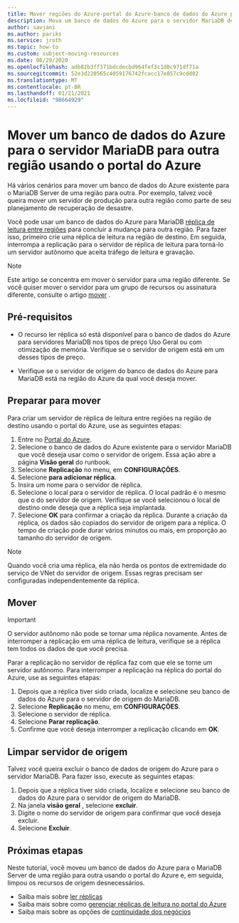 ```yaml
---
title: Mover regiões do Azure-portal do Azure-banco de dados do Azure para MariaDB
description: Mova um banco de dados do Azure para o servidor MariaDB de uma região do Azure para outra usando uma réplica de leitura e a portal do Azure.
author: savjani
ms.author: pariks
ms.service: jroth
ms.topic: how-to
ms.custom: subject-moving-resources
ms.date: 06/29/2020
ms.openlocfilehash: adb82b3ff371bdcdecbd964fef3c1d0c971df71a
ms.sourcegitcommit: 52e3d220565c4059176742fcacc17e857c9cdd02
ms.translationtype: MT
ms.contentlocale: pt-BR
ms.lasthandoff: 01/21/2021
ms.locfileid: "98664929"
---
```

# <a name="move-an-azure-database-for-mariadb-server-to-another-region-by-using-the-azure-portal"></a>Mover um banco de dados do Azure para o servidor MariaDB para outra região usando o portal do Azure

Há vários cenários para mover um banco de dados do Azure existente para o MariaDB Server de uma região para outra. Por exemplo, talvez você queira mover um servidor de produção para outra região como parte de seu planejamento de recuperação de desastre.

Você pode usar um banco de dados do Azure para MariaDB [réplica de leitura entre regiões](concepts-read-replicas.md#cross-region-replication) para concluir a mudança para outra região. Para fazer isso, primeiro crie uma réplica de leitura na região de destino. Em seguida, interrompa a replicação para o servidor de réplica de leitura para torná-lo um servidor autônomo que aceita tráfego de leitura e gravação. 

> [!NOTE]
> Este artigo se concentra em mover o servidor para uma região diferente. Se você quiser mover o servidor para um grupo de recursos ou assinatura diferente, consulte o artigo [mover](../azure-resource-manager/management/move-resource-group-and-subscription.md) . 

## <a name="prerequisites"></a>Pré-requisitos

- O recurso ler réplica só está disponível para o banco de dados do Azure para servidores MariaDB nos tipos de preço Uso Geral ou com otimização de memória. Verifique se o servidor de origem está em um desses tipos de preço.

- Verifique se o servidor de origem do banco de dados do Azure para MariaDB está na região do Azure da qual você deseja mover.

## <a name="prepare-to-move"></a>Preparar para mover

Para criar um servidor de réplica de leitura entre regiões na região de destino usando o portal do Azure, use as seguintes etapas:

1. Entre no [Portal do Azure](https://portal.azure.com/).
1. Selecione o banco de dados do Azure existente para o servidor MariaDB que você deseja usar como o servidor de origem. Essa ação abre a página **Visão geral** do runbook.
1. Selecione **Replicação** no menu, em **CONFIGURAÇÕES**.
1. Selecione **para adicionar réplica**.
1. Insira um nome para o servidor de réplica.
1. Selecione o local para o servidor de réplica. O local padrão é o mesmo que o do servidor de origem. Verifique se você selecionou o local de destino onde deseja que a réplica seja implantada.
1. Selecione **OK** para confirmar a criação da réplica. Durante a criação da réplica, os dados são copiados do servidor de origem para a réplica. O tempo de criação pode durar vários minutos ou mais, em proporção ao tamanho do servidor de origem.

>[!NOTE]
> Quando você cria uma réplica, ela não herda os pontos de extremidade do serviço de VNet do servidor de origem. Essas regras precisam ser configuradas independentemente da réplica.

## <a name="move"></a>Mover

> [!IMPORTANT]
> O servidor autônomo não pode se tornar uma réplica novamente.
> Antes de interromper a replicação em uma réplica de leitura, verifique se a réplica tem todos os dados de que você precisa.

Parar a replicação no servidor de réplica faz com que ele se torne um servidor autônomo. Para interromper a replicação na réplica do portal do Azure, use as seguintes etapas:

1. Depois que a réplica tiver sido criada, localize e selecione seu banco de dados do Azure para o servidor de origem do MariaDB. 
1. Selecione **Replicação** no menu, em **CONFIGURAÇÕES**.
1. Selecione o servidor de réplica.
1. Selecione **Parar replicação**.
1. Confirme que você deseja interromper a replicação clicando em **OK**.

## <a name="clean-up-source-server"></a>Limpar servidor de origem

Talvez você queira excluir o banco de dados de origem do Azure para o servidor MariaDB. Para fazer isso, execute as seguintes etapas:

1. Depois que a réplica tiver sido criada, localize e selecione seu banco de dados do Azure para o servidor de origem do MariaDB.
1. Na janela **visão geral** , selecione **excluir**.
1. Digite o nome do servidor de origem para confirmar que você deseja excluir.
1. Selecione **Excluir**.

## <a name="next-steps"></a>Próximas etapas

Neste tutorial, você moveu um banco de dados do Azure para o MariaDB Server de uma região para outra usando o portal do Azure e, em seguida, limpou os recursos de origem desnecessários. 

- Saiba mais sobre [ler réplicas](concepts-read-replicas.md)
- Saiba mais sobre como [gerenciar réplicas de leitura no portal do Azure](howto-read-replicas-portal.md)
- Saiba mais sobre as opções de [continuidade dos negócios](concepts-business-continuity.md)